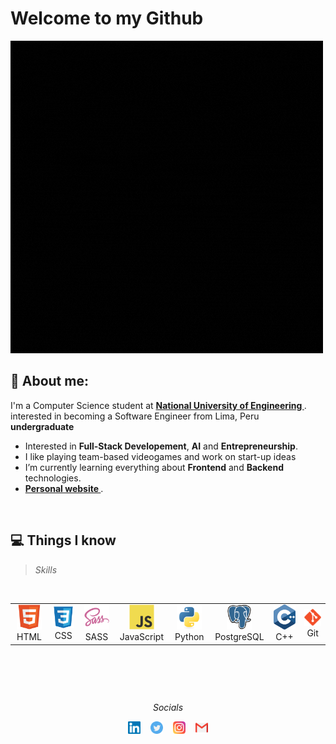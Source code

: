 # Welcome to my Github

<img src="./Sanki0.gif" alt="Sanki0 logo">

## :raising_hand: About me:
  I'm a Computer Science student at <a href="https://www.uni.edu.pe/"> <b>National University of Engineering </b></a>.<br>interested in becoming a Software Engineer from Lima, Peru <br>
  <b>undergraduate</b>
- Interested in <b>Full-Stack Developement</b>, <b>AI</b> and <b>Entrepreneurship</b>.<br>
- I like playing team-based videogames and work on start-up ideas<br>
- I’m currently learning everything about **Frontend** and **Backend** technologies.<br>
- <a href="https://sanki0.github.io/html/index.html"> <b> Personal website </b> </a>.<br>
<br>


## 💻 Things I know
> <i>Skills</i>
<br>
<table>
  <tr>
    <td align="center" width="96">
      <a>
        <img src="./assets/html.svg" width="40"/>
      </a>
      <br>HTML
    </td>
    <td align="center" width="96">
      <a>
        <img src="./assets/css.svg" width="40"/>
      </a>
      <br>CSS
    </td>
    <td align="center" width="96">
      <a>
        <img src="./assets/sass.svg" width="40"/>
      </a>
      <br>SASS
    </td>
    <td align="center" width="96">
      <a>
        <img src="./assets/javascript.svg" width="40"/>
      </a>
      <br>JavaScript
    </td>
     <td align="center" width="96">
      <a>
        <img src="./assets/python.svg" width="40"/>
      </a>
      <br>Python
    </td>
    <td align="center" width="96">
      <a>
        <img src="./assets/postgresql.svg" width="40"/>
      </a>
      <br>PostgreSQL
    </td>
    <td align="center" width="96">
      <a>
        <img src="./assets/c++.svg" width="40"/>
      </a>
      <br>C++
    </td>
    <td align="center" width="96">
      <a>
        <img src="./assets/git.svg" width="40"/>
      </a>
      <br>Git
    </td>
  </tr>
</table>
<br>

##
<br>
<p align="center"=><i>Socials</i></p>
 <p align="center">
  <a href="https://www.linkedin.com/in/sebastian-ferreyra-4a0a47201/"><img alt="LinkedIn" title="LinkedIn" src="./assets/linkedin.svg" width=20px" /></a>&nbsp;&nbsp;&nbsp;
  <a href="https://twitter.com/SebasFC14"><img alt="Twitter" title="Twitter" src="./assets/twitter.svg" width=20px/></a>&nbsp;&nbsp;&nbsp;
  <a href="https://www.instagram.com/iamsanki0/"><img alt="Instagram" title="Instagram" src="./assets/instagram.svg" width=20px/></a>&nbsp;&nbsp;&nbsp;
   <a href="mailto:sebas_elias_999@hotmail.com"><img alt="mail" title="mail" src="./assets/gmail.svg" width=20px/></a>
</p>
<br>